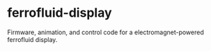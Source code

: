 # ferrofluid-display
Firmware, animation, and control code for a electromagnet-powered ferrofluid display.
